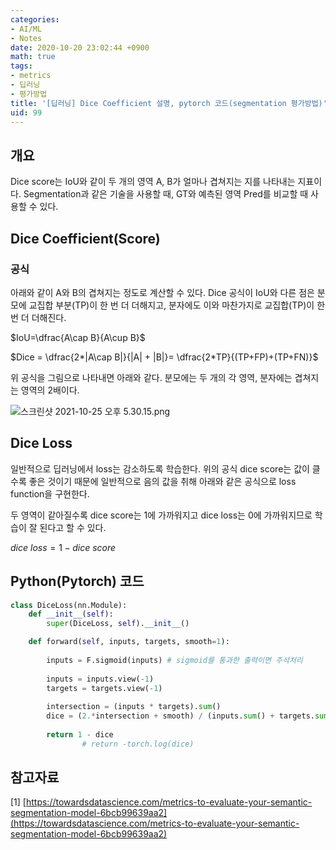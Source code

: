 ```yaml
---
categories:
- AI/ML
- Notes
date: 2020-10-20 23:02:44 +0900
math: true
tags:
- metrics
- 딥러닝
- 평가방법
title: '[딥러닝] Dice Coefficient 설명, pytorch 코드(segmentation 평가방법)'
uid: 99
---
```


## 개요

Dice score는 IoU와 같이 두 개의 영역 A, B가 얼마나 겹쳐지는 지를 나타내는 지표이다. Segmentation과 같은 기술을 사용할 때, GT와 예측된 영역 Pred를 비교할 때 사용할 수 있다.

## Dice Coefficient(Score)

### 공식

아래와 같이 A와 B의 겹쳐지는 정도로 계산할 수 있다. Dice 공식이 IoU와 다른 점은 분모에 교집합 부분(TP)이 한 번 더 더해지고, 분자에도 이와 마찬가지로 교집합(TP)이 한 번 더 더해진다.

$IoU=\dfrac{A\cap B}{A\cup B}$

$Dice = \dfrac{2*|A\cap B|}{|A| + |B|}= \dfrac{2*TP}{(TP+FP)+(TP+FN)}$

위 공식을 그림으로 나타내면 아래와 같다. 분모에는 두 개의 각 영역, 분자에는 겹쳐지는 영역의 2배이다.

![스크린샷 2021-10-25 오후 5.30.15.png](https://i.imgur.com/M60Qomp.png)

## Dice Loss

일반적으로 딥러닝에서 loss는 감소하도록 학습한다. 위의 공식 dice score는 값이 클수록 좋은 것이기 때문에 일반적으로 음의 값을 취해 아래와 같은 공식으로 loss function을 구현한다. 

두 영역이 같아질수록 dice score는 1에 가까워지고 dice loss는 0에 가까워지므로 학습이 잘 된다고 할 수 있다.

$dice\ loss=1-dice\ score$

## Python(Pytorch) 코드

```python
class DiceLoss(nn.Module):
    def __init__(self):
        super(DiceLoss, self).__init__()

    def forward(self, inputs, targets, smooth=1):
        
        inputs = F.sigmoid(inputs) # sigmoid를 통과한 출력이면 주석처리
        
        inputs = inputs.view(-1)
        targets = targets.view(-1)
        
        intersection = (inputs * targets).sum()                            
        dice = (2.*intersection + smooth) / (inputs.sum() + targets.sum() + smooth)  
        
        return 1 - dice 
				# return -torch.log(dice)
```

## 참고자료

[1] [https://towardsdatascience.com/metrics-to-evaluate-your-semantic-segmentation-model-6bcb99639aa2](https://towardsdatascience.com/metrics-to-evaluate-your-semantic-segmentation-model-6bcb99639aa2)